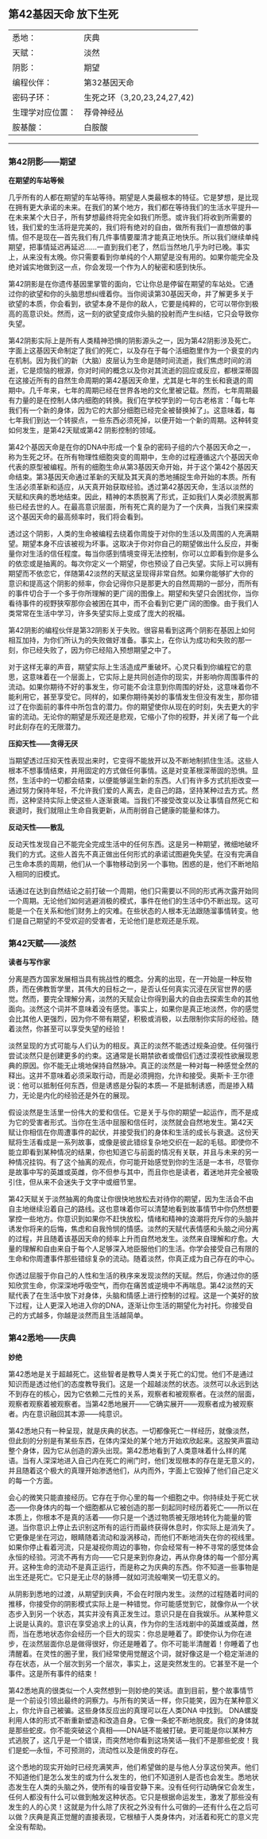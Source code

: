 ## 第42基因天命 放下生死

|    |    |
| -- | -- |
| 悉地：         | 庆典 |
| 天赋：         | 淡然 |
| 阴影：         | 期望 |
| 编程伙伴：      | 第32基因天命 |
| 密码子环：      | 生死之环（3,20,23,24,27,42) |
| 生理学对应位置： | 荐骨神经丛 |
| 胺基酸：        | 白胺酸 |

<hr />

### 第42阴影——期望

**在期望的车站等候**

几乎所有的人都在期望的车站等待。期望是人类最根本的特征。它是梦想，是比现在拥有更大承诺的未来。在我们的某个地方，我们都在等待我们的生活水平提升—在未来某个大日子，所有梦想最终将完全如我们所愿。或许我们将收到所需要的钱，我们爱的生活将是完美的，我们将有绝对的自由，做所有我们一直想做的事情。但不是现在—首先我们有几件事情要厘清才能真正地快乐。所以我们继续单纯期望，把事情延迟再延迟……一直到我们老了，然后当然地几乎为时已晚。事实上，从来没有太晚。你只需要看到你单纯的个人期望是没有用的。如果你能完全及绝对诚实地做到这一点，你会发现一个作为人的秘密和感到快乐。

第42阴影是在你遗传基因里掌管的面向，它让你总是停留在期望的车站处。它通过你的欲望和你的头脑思想纠缠着你。当你阅读第30基因天命，并了解更多关于欲望的本质，你会看到，欲望本身不是你的敌人，它要是纯粹的，它可以带你到极高的高意识处。然而，这一刻的欲望变成你头脑的投射而产生纠结，它只会导致你失望。

第42阴影实际上是所有人类精神恐惧的阴影源头之一，因为第42阴影涉及死亡。字面上这基因天命制定了我们的死亡，以及存在于每个活细胞里作为一个衰变的内在机制。因为我们的新（大脑）皮层认为生命是随时间流逝，我们焦虑时间的消逝，它是烦恼的根源，你对时间的概念以及你对其流逝的回应或反应，都根深蒂固在这接近所有的自然生命周期的第42基因天命里，尤其是七年的生长和衰退的周期中。几千年来，七年的周期已经在世界各地的文化里被记载。然而，七年周期最有力量的是在控制人体内细胞的转换。我们在学校学到的一句古老格言：「每七年我们有一个新的身体，因为它的大部分细胞已经完全被替换掉了」。这意味着，每七年我们到达一个转捩点，一些东西必须死掉，以便开始一个新的周期。这种转变如何发生，是第42天赋或第42 阴影控制的领域。

第42个基因天命是在你的DNA中形成一个复杂的密码子组的六个基因天命之一，称为生死之环。在所有物理性细胞突变的周期中，生命的过程遵循这六个基因天命代表的原型被编程。所有的细胞生命从第3基因天命开始，并于这个第42个基因天命结束。第3基因天命通过革新的天赋及其天真的悉地捕捉生命开始的本质。所有生活必须革新和适应，从天真开始获取经验。透过第42基因天命，生活以淡然的天赋和庆典的悉地结束。因此，精神的本质脱离了形式，正如我们人类必须脱离那些已经去世的人。在最高意识层面，所有死亡真的是为了一个庆典，当我们来探索这个基因天命的最高频率时，我们将会看到。

透过这个阴影，人类的生命被编程去绕着你周旋于对你的生活以及周围的人充满期望。期望本身不应该被视为坏事。这取决于你对你自己的期望做出什么反应，并衡量你对生活的信任程度。每当你感到情境变得无法控制，你可以立即看到你是多么的依恋或是抽离的。每次你定义一个期望，你也预设了自己失望。实际上可以拥有期望而不依恋它，伴随第42淡然的天赋这呈现得非常自然。如果你能够扩大你的意识和提高这个阴影的频率，你会记得你只是那更大的自然周期的一部分，而所有的事件切合于一个多于你所理解的更广阔的图像上。期望和失望只会困扰你，当你看待事件的视野狭窄那你会被困在其中，而不会看到它更广阔的图像。由于我们人类常常在生活中学习，许多失望实际上变成了庞大的祝福。

第42阴影的编程伙伴是第32阴影关于失败。很容易看到这两个阴影在基因上如何相互加持，为你们所认为的失败做好准备。事实上，在你认为成功和失败的那一刻，你已经失败了，因为你已经陷入预想期望之中了。

对于这样无辜的声音，期望实际上生活造成严重破坏。心灵只看到你编程它的意思，这意味着在一个层面上，它实际上是共同创造你的现实，并影响你周围事件的流动。如果你期待不好的事发生，你可能不会注意到你周围的好处，这意味着你不能利用它，甚至享受它。同样的，如果你期待美妙的事情发生但没有发生，那你错过了在你面前的事件中所包含的潜力。你的期望使你从现在的时刻，失去更大的宇宙的流动。无论你的期望是乐观还是悲观，它缩小了你的视野，并关闭了每一个此时此刻存在的无限潜力。

**压抑天性——贪得无厌**

当期望透过压抑天性表现出来时，它变得不能放开以及不断地制抓住生活。这些人根本不想事情结束，并用固定的方式做任何事情。这是对变革根深蒂固的恐惧。显然，生活中的一切都会结束，以便能够诞生新的东西。人们有许多方式抗拒改变—通过努力保持年轻，不允许我们爱的人离去，走自己的路，坚持某种过去方式。然而，这种坚持实际上使这些人逐渐衰竭。当我们不接受改变以及让事情自然死亡和衰退时，我们就阻止生命自我更新，从而削弱自己健康的能量和体力。

**反动天性——散乱**

反动天性发现自己不能完全完成生活中的任何东西。这是另一种期望，微细地破坏我们的方式。这些人首先不真正做出任何形式的承诺试图避免失望。在没有完满自己生命本质的周期，他们从一个事物移动到另一个事物。困惑的是，他们不断地陷入相同的旧模式。

话通过在达到自然结论之前打破一个周期，他们只需要以不同的形式再次露开始同一个周期。无论他们如何逃避消极的模式，事件在他们的生活中仍不断出现。这可能是一个在关系和他们财务上的灾难。在些状态的人根本无法跟随溜事情转变。他们是自己期望的不受欢迎的受害者，无论他们是悲观还是乐观。

### 第42天赋——淡然

**读者与写作家**

分离是西方国家发展相当具有挑战性的概念。分离的出现，在一开始是一种反物质，而在佛教哲学里，其伟大的目标之一，是否认任何真实沉浸在厌官世界的感觉。然而，要完全理解分离，淡然的天赋会让你得到最大的自由去探索生命的其他面向。淡然这个词并不意味着没有感觉。事实上，如果你是真正地淡然，你的感觉会比其他人更强烈，因为你不带有期望，积极或消极，以去限制你实际的经验。随着淡然，你甚至可以享受失望的经验！

淡然呈现的方式可能与人们认为的相反。真正的淡然不能透过规条迫使。任何强行尝试淡然只是创建更多的约束。这通常是长期禁欲者或僧侣们透过漠视性欲展现恩典的原因。你不能无止境地保持自然脉冲。真正的淡然是一种对每一种感觉全然的释出。这并不意味着必须采取行动，而是必须拥抱，允许和接受。奥斯卡·王尔德说：他可以抵制任何东西，但是诱惑是分裂的本质— 不是抵制诱惑，而是掺入精力，无论是内化的经验还是外在的展现。

假设淡然是生活里一份伟大的爱和信任。它是关于与你的期望一起运作，而不是成为它的受害者形式。当你在生活中屈服和信任时，淡然就会自然地发生。第42天赋让你相信在你周遭事件的起伏，并接受我们的身体和生活的成长与衰退。这份天赋将生活看成是一系列故事，或像是彼此错综复杂地交织在一起的毛毯。即使你不能立即看到某种情况的结果，你也知道它与前面的情况有关联，并且与未来的另一种情况挂钩。有了这个抽离的观点，你可能开始感觉到你的生活是一本书，尽管你是故事中写的英雄或英雌，你不但参与其中，而且你也是读者，着迷地并完全被吸引住，但从来不会迷失于文字中或细节里。

第42天赋关于淡然抽离的角度让你很快地放松去对待你的期望，因为生活会不由自主地继续沿着自己的路线。这也意味着你可以清楚地看到故事情节中你仍然想要掌控一些地方。你意识到如果你不赶快放松，情绪和精神的浪潮将充斥你的头脑并诱发你将来的后悔，焦虑和自我怜悯的情感。淡然的天赋代表情感和头脑之间分离的过程，并且随着该基因天命的频率上升而自然地发生。淡然来自理解和疗愈。大量的理解和自由来自于每个人足够深入地臣服他们的生活。你学会接受自己有限的生命和你周遭事件那些错综复杂的流动。随着淡然，你真正成为自己存在的中心。

你透过屈服于你自己的人性和生活的秩序来发现淡然的天赋。然后，你通过你的感知欣赏生命，你深深地呼吸空气，而你在痛苦或逆境中不再喘息。第42淡然的天赋代表了在生活中放下对身体，头脑和情感上进行控制的过程。这是一个美好的放下过程，让人更深入地进入你的DNA，逐渐让你生活的期望化为衬托。你接受自己的方式越多，你越是淡然而且生活越简单。

### 第42悉地——庆典

**妙绝**

第42悉地是关于超越死亡。这些智者是教导人类关于死亡的幻觉。他们不是通过知识而是透过他们的态度教导我们。这是一个超越淡然的状态。淡然可以永远到达不到存在的核心，因为它依赖二元性的关系，观察者和被观察者。在淡然的层面，观察者观察着被观察者。当第42悉地展开——它确实展开——观察者成为被观察者。内在意识融回其本源——纯意识。

第42悉地只有一种呈现，就是庆典的状态。一切都像死亡一样经历，就像淡然，但此刻的分别是有某些东西，在体内深处的某个地方开始欢欣起来。这股笑声震动整个身体，因为它从创造的源头出现。第42悉地看到了人类意味着什么样的尾语。当有人深深地进入自己内在死亡的闸门时，他们发现根本的存在是无意义的，并且随着这个极大的真理开始渗透他们，从内而外，字面上它毁掉了他们自己定义的每一个方面。

会心的微笑只能直接经历。它存在于你心里的每一个细胞之中。你持续处于死亡状态——你身体内的每一个细胞都从它被创造的那一刻起同时经历着死亡——所以在本质上，你根本不是真的活着——你只是一个透过物质被无限地转化为能量的管道。当你意识上停止去识别这所有的运行而最终获得休息时，你实际上是消失了。它更像是坐在河边，眼睛随着流动和漩涡移动，而他们不断地消失在你的视线里。如果你停止看着河流，只是凝视你周边的事物，你会经常有一种不寻常的感觉体会永恒的经验。河流不再有方向——它只是来到你身边，再从你身体的每一个部分离开。这种生命的流动不是真正运行，而是称之为庆典的东西。你不知道一些事物是出生还是死亡。它只是无止尽的脉搏—就如河流般嘲笑一切无意义的。

从阴影到悉地的过渡，从期望到庆典，不会在时限内发生。淡然的过程随着时间的推移，你接受你的阴影模式实际上是一种错觉。你可能感觉到它，就像你从一个状态步入到另一个状态，其实并没有真正发生过。意识只是在自我娱乐。从某种意义上说是认真的。意识在享受追求上的认真，作为你的生活戏剧中的英雄或英雌，然而，当在悉地状态你会经历一个巨大的现实：你总是睡着了。即使你认为你在进步，在淡然层面你总是做得很好，你还是睡着了。你不可能半清醒着！你睡着了也清醒着。在灵性的圈子里，我们经常使用觉醒这个词，就好像这是一个稳定渐进的存在状态，从一个层次到另一个层次，事实上，这是突然发生的。它甚至不是一个事件。这是所有事件的结束！

第42悉地真的很类似一个人突然想到一则妙绝的笑话。直到目前，整个故事情节是一个前设引领出最终的洞察力。与所有的笑话一样，你只能笑，因为在某种意义上，你允许自己被骗。这些身体反应出的真理可以在人类DNA 中找到。 DNA螺旋利用人体的形式不断重新塑造和改造自身。它像一条蛇不断地脱皮。我们的身体就是那些蛇皮。你不能突破这个真相——DNA链不能被打破。更可能是你以某种方式逃脱了，这几乎是一个错误，而突然地你看到这场笑话—我们不是那些蛇皮！我们是蛇—永恒，不可预测的，流动性以及是俏皮的存在。

这个悉地的现实开始时已经充满笑声，他们希望做的是与他人分享这份笑声。他们不知道他们是怎么发生的或为什么发生的，他们不知道别人是否也会发生。悉地状态发生在人类的头脑之外，使所有的噪音安静下来。没有任何行动确保它会发生，任何人都没有什么可以做到触发这种状态。它只是根据命运发生，激发了那些没有发生的人的心灵！这就是为什么除了庆祝之外没有什么可做的—还有什么在之后可以做？庆典是真正觉醒的直接表现，它根植于人类身体内，对活着和死亡的意义完全没有帮助。
